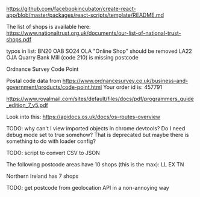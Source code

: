 https://github.com/facebookincubator/create-react-app/blob/master/packages/react-scripts/template/README.md

The list of shops is available here:
https://www.nationaltrust.org.uk/documents/our-list-of-national-trust-shops.pdf

typos in list:
BN20 OAB
SO24 OLA
"Online Shop" should be removed
LA22 OJA
Quarry Bank Mill (code 210) is missing postcode


Ordnance Survey Code Point

Postal code data from https://www.ordnancesurvey.co.uk/business-and-government/products/code-point.html
Your order id is: 457791

https://www.royalmail.com/sites/default/files/docs/pdf/programmers_guide_edition_7_v5.pdf

Look into this:
https://apidocs.os.uk/docs/os-routes-overview

TODO: why can't I view imported objects in chrome devtools? Do I need debug mode set to true somehow? That is deprecated but maybe there is something to do with loader config?

TODO: script to convert CSV to JSON

The following postcode areas have 10 shops (this is the max):
LL
EX
TN

Northern Ireland has 7 shops

TODO: get postcode from geolocation API in a non-annoying way